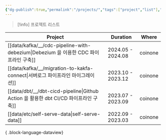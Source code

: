 ```yaml
---
{"dg-publish":true,"permalink":"/projects/","tags":["project","list"],"dgShowLocalGraph":true,"dgEnableSearch":true,"dgLinkPreview":true,"noteIcon":"","created":"2024-08-31T19:26:08.273+09:00"}
---
```




> [!info] 프로젝트 리스트


| Project                                                                      | Duration          | Where   |
| ---------------------------------------------------------------------------- | ----------------- | ------- |
| [[data/kafka/__/cdc-pipeline-with-debezium\|Debezium 을 이용한 CDC 파이프라인 구축]] | 2024.05 - 2024.08 | coinone |
| [[data/kafka/__/migration-to-kakfa-connect\|서버로그 파이프라인 마이그레이션]]           | 2023.10 - 2023.12 | coinone |
| [[data/dbt/__/dbt-cicd-pipeline\|Github Action 을 활용한 dbt CI/CD 파이프라인 구축]] | 2023.07 - 2023.09 | coinone |
| [[data/etc/self-serve-data\|self-serve-data]]                             | 2022.09 - 2023.03 | coinone |

{ .block-language-dataview}
